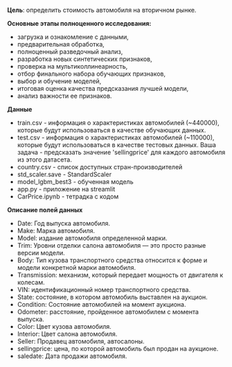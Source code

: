 **Цель**: определить стоимость автомобиля на вторичном рынке.

**Основные этапы полноценного исследования:**
- загрузка и ознакомление с данными,
- предварительная обработка,
- полноценный разведочный анализ,
- разработка новых синтетических признаков,
- проверка на мультиколлинеарность,
- отбор финального набора обучающих признаков,
- выбор и обучение моделей,
- итоговая оценка качества предсказания лучшей модели,
- анализ важности ее признаков.

**Данные**
- train.csv - информация о характеристиках автомобилей (~440000), которые будут использоваться в качестве обучающих данных.
- test.csv - информация о характеристиках автомобилей (~110000), которые будут использоваться в качестве тестовых данных. Ваша задача - предсказать значение 'sellingprice' для каждого автомобиля из этого датасета.
- country.csv - список доступных стран-производителей
- std_scaler.save - StandardScaler 
- model_lgbm_best3 - обученная модель
- app.py - приложение на streamlit
- CarPrice.ipynb - тетрадка с кодом

**Описание полей данных**
- Date: Год выпуска автомобиля.
- Make: Марка автомобиля.
- Model: издание автомобиля определенной марки.
- Trim: Уровни отделки салона автомобиля — это просто разные версии модели.
- Body: Тип кузова транспортного средства относится к форме и модели конкретной марки автомобиля.
- Transmission: механизм, который передает мощность от двигателя к колесам.
- VIN: идентификационный номер транспортного средства.
- State: состояние, в котором автомобиль выставлен на аукцион.
- Condition: Состояние автомобилей на момент аукциона.
- Odometer: расстояние, пройденное автомобилем с момента выпуска.
- Color: Цвет кузова автомобиля.
- Interior: Цвет салона автомобиля.
- Seller: Продавец автомобиля, автосалоны.
- sellingprice: цена, по которой автомобиль был продан на аукционе.
- saledate: Дата продажи автомобиля.